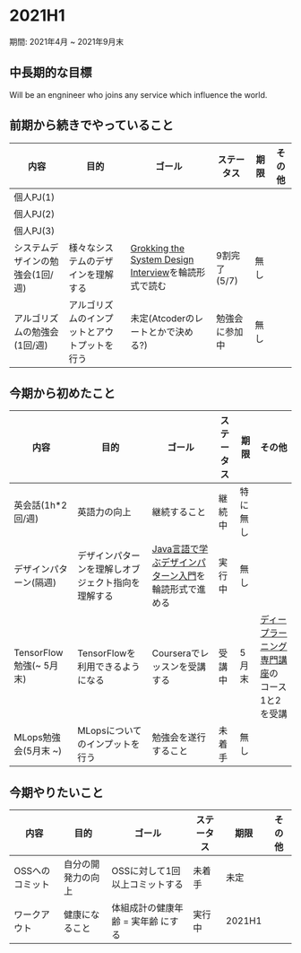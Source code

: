 # 2021H1
期間: 2021年4月 ~ 2021年9月末

## 中長期的な目標
Will be an engnineer who joins any service which influence the world.

## 前期から続きでやっていること
<!-- テーブルを作って、ステータス管理、期限表記、その他などを書いておく-->
| 内容 | 目的 | ゴール | ステータス | 期限 | その他 |
| ---- | ---- | ---- | ---- | ---- | ---- |
| 個人PJ(1) ||||||
| 個人PJ(2) ||||||
| 個人PJ(3) ||||||
| システムデザインの勉強会(1回/週) | 様々なシステムのデザインを理解する | [Grokking the System Design Interview](https://www.educative.io/courses/grokking-the-system-design-interview)を輪読形式で読む | 9割完了(5/7) | 無し ||
| アルゴリズムの勉強会(1回/週) | アルゴリズムのインプットとアウトプットを行う | 未定(Atcoderのレートとかで決める?) | 勉強会に参加中 | 無し ||

## 今期から初めたこと
| 内容 | 目的 | ゴール | ステータス | 期限 | その他 |
| ---- | ---- | ---- | ---- | ---- | ---- |
| 英会話(1h*2回/週) | 英語力の向上 | 継続すること | 継続中 | 特に無し ||
| デザインパターン(隔週) | デザインパターンを理解しオブジェクト指向を理解する | [Java言語で学ぶデザインパターン入門](https://www.hyuki.com/dp/)を輪読形式で進める | 実行中 | 無し ||
| TensorFlow勉強(~ 5月末) | TensorFlowを利用できるようになる | Courseraでレッスンを受講する | 受講中 | 5月末 |[ディープラーニング専門講座](https://www.coursera.org/specializations/deep-learning#courses)のコース1と2を受講 |
| MLops勉強会(5月末 ~) | MLopsについてのインプットを行う | 勉強会を遂行すること | 未着手 | 無し ||

## 今期やりたいこと
| 内容 | 目的 | ゴール | ステータス | 期限 | その他 |
| ---- | ---- | ---- | ---- | ---- | ---- |
| OSSへのコミット | 自分の開発力の向上 | OSSに対して1回以上コミットする | 未着手 | 未定 ||
| ワークアウト | 健康になること | 体組成計の健康年齢 = 実年齢 にする | 実行中 | 2021H1 ||

